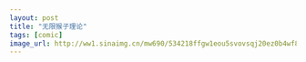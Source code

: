 ```yaml
---
layout: post
title: "无限猴子理论"
tags: [comic]
image_url: http://ww1.sinaimg.cn/mw690/534218ffgw1eou5svovsqj20ez0b4wf8.jpg
---
```

